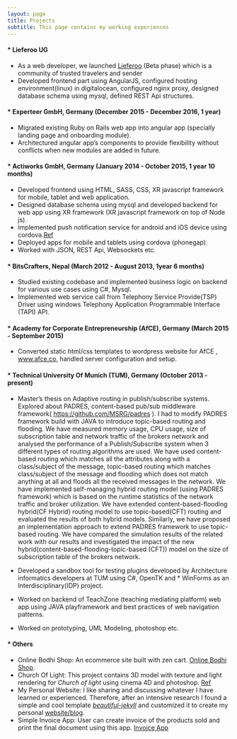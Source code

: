 ```yaml
---
layout: page
title: Projects
subtitle: This page contains my working experiences
---
```


#### * Lieferoo UG 

* As a web developer, we launched  [Lieferoo](http://lieferoo.me/en/) (Beta phase) which is a community of trusted travelers and sender
* Developed frontend part using AngularJS, configured  hosting environment(linux) in digitalocean, configured nginx proxy,
  designed database schema using mysql, defined REST Api structures.

#### * Experteer GmbH, Germany (December 2015 - December 2016, 1 year)

* Migrated existing  Ruby on Rails web app into angular app (specially landing page and onboarding module).
* Architectured angular app’s components  to provide flexibility without conflicts when new modules are added in future.

#### * Actiworks GmbH, Germany (January 2014 - October 2015, 1 year 10 months)

* Developed frontend using HTML, SASS, CSS, XR javascript framework for mobile, tablet and web application.
* Designed database schema using mysql and developed backend for web app using XR framework (XR javascript framework on top   of Node js).
* Implemented push notification service for android and iOS device using cordova.[Ref](https://github.com/jkasaudhan/PushNotificationUsingCordovaForAndroid)
* Deployed apps for mobile and tablets using cordova (phonegap).
* Worked with JSON, REST Api, Websockets etc.

#### * BitsCrafters, Nepal (March 2012 - August 2013,  1year 6 months)

* Studied existing codebase and implemented business logic on backend for various use cases using C#, Mysql.
* Implemented web service call from Telephony Service Provide(TSP) Driver using windows Telephony Application Programmable Interface (TAPI)  API.

#### * Academy for Corporate Entrepreneurship  (AfCE), Germany (March 2015 - September 2015)

* Converted static html/css templates to wordpress website for AfCE  , www.afce.co, handled server configuration and setup.

#### * Technical University Of Munich (TUM), Germany (October 2013 - present)

* Master’s thesis on Adaptive routing in publish/subscribe systems. Explored about PADRES, content-based pub/sub middleware framework( https://github.com/MSRG/padres ). I had to modify PADRES framework build with JAVA to introduce topic-based routing and flooding. We have measured memory usage, CPU usage, size of subscription table and network traffic of the brokers network and analysed the performance of a Publish/Subscribe system when 3 different types of routing algorithms are used. We have used content-based routing which matches all the attributes along with a class/subject of the message, topic-based routing which matches class/subject of the message and flooding which does not match anything at all and floods all the received messages in the network. We have implemented self-managing hybrid routing model (using PADRES framework) which is based on the runtime statistics of the network traffic and broker utilization. We have extended content-based-flooding hybrid(CF Hybrid) routing model to use topic-based(CFT) routing and evaluated the results of both hybrid models. Similarly, we have proposed an implementation approach to extend PADRES framework to use topic-based routing. We have compared the simulation results of the related work with our results and investigated the impact of the new hybrid(content-based-flooding-topic-based (CFT)) model on the size of subscription table of the brokers network.

* Developed a sandbox tool for testing plugins developed by Architecture informatics developers at TUM using C#, OpenTK and * WinForms as an Interdisciplinary(IDP) project.
* Worked on backend of TeachZone (teaching mediating platform)  web app using JAVA playframework and best practices of web navigation patterns. 
* Worked on  prototyping, UML Modeling, photoshop etc.

#### * Others
* Online Bodhi Shop: An ecommerce site built with zen cart. [Online Bodhi Shop](http://onlinebodhishop.com/).
* Church Of Light: This project contains 3D model with texture and light rendering for _Church of light_ using cinema 4D and photoshop. [Ref](https://github.com/jkasaudhan/Church-Of-Light-3D-Rendered-Model-2014-Cinema-4D)
* My Personal Website: I like sharing and discussing whatever I have learned or experienced. Therefore, after an intensive research I found a simple and cool template [_beautiful-jekyll_](https://github.com/daattali/beautiful-jekyll)  and customized it to create my personal [website/blog](https://jkasaudhan.github.io/). 
* Simple Invoice App: User can create invoice of the products sold and print the final document using this app. [Invoice App](https://lhinvoce.herokuapp.com/) 

